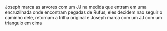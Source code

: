 Joseph marca as arvores com  um JJ na medida que entram 
em uma encruzilhada onde encontram pegadas de Rufus, eles decidem nao seguir o caminho dele, retornam a trilha original e Joseph marca com um JJ com um triangulo em cima
